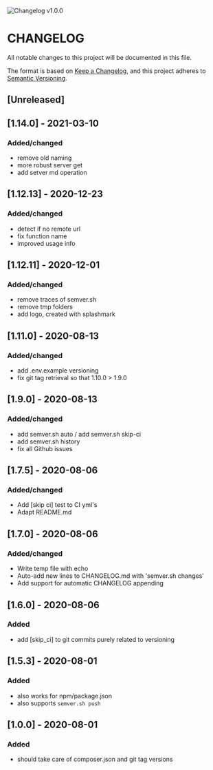 ![Changelog v1.0.0](https://img.shields.io/badge/CHANGELOG-v1.0.0-orange) 
# CHANGELOG
All notable changes to this project will be documented in this file.

The format is based on [Keep a Changelog](https://keepachangelog.com/en/1.0.0/),
and this project adheres to [Semantic Versioning](https://semver.org/spec/v2.0.0.html).

## [Unreleased]
 
## [1.14.0] - 2021-03-10
### Added/changed
- remove old naming
- more robust server get
- add setver md operation 
## [1.12.13] - 2020-12-23
### Added/changed
- detect if no remote url
- fix function name
- improved usage info 

## [1.12.11] - 2020-12-01
### Added/changed
- remove traces of semver.sh
- remove tmp folders
- add logo, created with splashmark 

## [1.11.0] - 2020-08-13
### Added/changed
- add .env.example versioning
- fix git tag retrieval so that 1.10.0 > 1.9.0
 
## [1.9.0] - 2020-08-13
### Added/changed
- add semver.sh auto / add semver.sh skip-ci
- add semver.sh history
- fix all Github issues
 
## [1.7.5] - 2020-08-06
### Added/changed
- Add [skip ci] test to CI yml's
- Adapt README.md
 
## [1.7.0] - 2020-08-06
### Added/changed
- Write temp file with echo
- Auto-add new lines to CHANGELOG.md with 'semver.sh changes'
- Add support for automatic CHANGELOG appending
 
## [1.6.0] - 2020-08-06
### Added
- add [skip_ci] to git commits purely related to versioning

## [1.5.3] - 2020-08-01
### Added
- also works for npm/package.json
- also supports `semver.sh push`


## [1.0.0] - 2020-08-01
### Added
- should take care of composer.json and git tag versions
